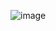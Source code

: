 
![image](https://user-images.githubusercontent.com/55597848/116086305-1c5dc500-a6b9-11eb-8f9f-c7dafc60af78.png)
